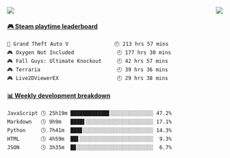 <p>
  <img src="https://moe-count.anyfan.repl.co/get/@anyfan">
  <img src="https://weather-icon.anyfan.repl.co/@shanghai" align="right">
</p>


<!-- steam-box start -->
#### <a href="https://gist.github.com/2bb05a98c541b99e8793360d7e14488a" target="_blank">🎮 Steam playtime leaderboard</a>
```text
🚓 Grand Theft Auto V               🕘 213 hrs 57 mins
🎮 Oxygen Not Included              🕘 177 hrs 30 mins
🎮 Fall Guys: Ultimate Knockout     🕘 42 hrs 57 mins
🎮 Terraria                         🕘 39 hrs 36 mins
🎮 Live2DViewerEX                   🕘 29 hrs 38 mins
```
<!-- Powered by https://github.com/YouEclipse/steam-box . -->
<!-- steam-box end -->



<!-- waka-box start -->
#### <a href="https://gist.github.com/5c5782f031552061812db2d260d88847" target="_blank">📊 Weekly development breakdown</a>
```text
JavaScript 🕓 25h19m ████████████▋░░░░░░░░░░░░░░ 47.2%
Markdown   🕓 9h9m   ████▌░░░░░░░░░░░░░░░░░░░░░░ 17.1%
Python     🕓 7h41m  ███▊░░░░░░░░░░░░░░░░░░░░░░░ 14.3%
HTML       🕓 4h59m  ██▌░░░░░░░░░░░░░░░░░░░░░░░░  9.3%
JSON       🕓 3h35m  █▊░░░░░░░░░░░░░░░░░░░░░░░░░  6.7%
```
<!-- Powered by https://github.com/YouEclipse/waka-box-go . -->
<!-- waka-box end -->


<!--
**anyfan/anyfan** is a ✨ _special_ ✨ repository because its `README.md` (this file) appears on your GitHub profile.

Here are some ideas to get you started:

- 🔭 I’m currently working on ...
- 🌱 I’m currently learning ...
- 👯 I’m looking to collaborate on ...
- 🤔 I’m looking for help with ...
- 💬 Ask me about ...
- 📫 How to reach me: ...
- 😄 Pronouns: ...
- ⚡ Fun fact: ...
-->

